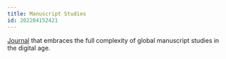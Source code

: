 ```yaml
---
title: Manuscript Studies
id: 202204152421
---
```


[Journal](https://mss.pennpress.org/home/​) that embraces the full complexity of global manuscript studies in the digital age. 
